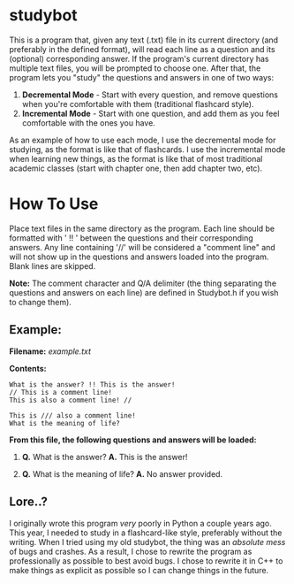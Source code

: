 # studybot
This is a program that, given any text (.txt) file in its current directory (and preferably in the defined format), will read each line as a question and its (optional) corresponding answer. If the program's current directory has multiple text files, you will be prompted to choose one. After that, the program lets you "study" the questions and answers in one of two ways:
1. **Decremental Mode** - Start with every question, and remove questions when you're comfortable with them (traditional flashcard style).
2. **Incremental Mode** - Start with one question, and add them as you feel comfortable with the ones you have.

As an example of how to use each mode, I use the decremental mode for studying, as the format is like that of flashcards. I use the incremental mode when learning new things, as the format is like that of most traditional academic classes (start with chapter one, then add chapter two, etc).

# How To Use
Place text files in the same directory as the program. Each line should be formatted with ' !! ' between the questions and their corresponding answers. Any line containing '//' will be considered a "comment line" and will not show up in the questions and answers loaded into the program. Blank lines are skipped.

**Note:** The comment character and Q/A delimiter (the thing separating the questions and answers on each line) are defined in Studybot.h if you wish to change them).

## Example:
**Filename:** *example.txt*

**Contents:**
```
What is the answer? !! This is the answer!
// This is a comment line!
This is also a comment line! //

This is /// also a comment line!
What is the meaning of life? 
```
**From this file, the following questions and answers will be loaded:**

1. **Q.** What is the answer? **A.** This is the answer!

2. **Q.** What is the meaning of life? **A.** No answer provided.

## Lore..?
I originally wrote this program *very* poorly in Python a couple years ago. This year, I needed to study in a flashcard-like style, preferably without the writing. When I tried using my old studybot, the thing was an *absolute mess* of bugs and crashes. As a result, I chose to rewrite the program as professionally as possible to best avoid bugs. I chose to rewrite it in C++ to make things as explicit as possible so I can change things in the future.
